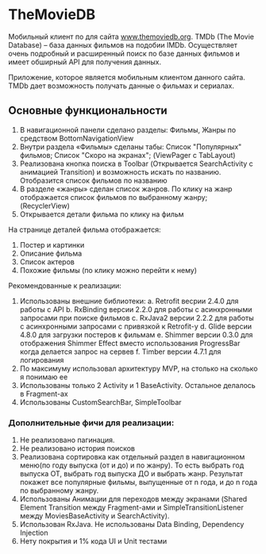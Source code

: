 # TheMovieDB

Мобильный клиент по для сайта www.themoviedb.org. TMDb (The Movie Database) – база данных фильмов на подобии IMDb. 
Осуществляет очень подробный и расширенный поиск по базе данных фильмов и имеет обширный API для получения данных.

Приложение, которое является мобильным клиентом данного сайта. TMDb дает возможность получать данные о фильмах и сериалах. 

## Основные функциональности

1. В навигационной панели сделано разделы: Фильмы, Жанры по средством BottomNavigationView
2. Внутри раздела «Фильмы» сделаны табы: Список "Популярных" фильмов; Список "Скоро на экранах"; (ViewPager с TabLayout)
3. Реализована кнопка поиска в Toolbar (Открывается SearchActivity с анимацией Transition) и возможность искать по названию. Отобразится список фильмов по названию 
4. В разделе «жанры» сделан список жанров. По клику на жанр отображается список фильмов по выбранному жанру; (RecyclerView)
5. Открывается детали фильма по клику на фильм

На странице деталей фильма отображается:
1. Постер и картинки
2. Описание фильма
3. Список актеров
4. Похожие фильмы (по клику можно перейти к нему)

Рекомендованные к реализации:
1. Использованы внешние библиотеки:
  а. Retrofit весрии 2.4.0 для работы с API
  b. RxBinding версии 2.2.0 для работы с асинхронными запросами при поиске фильмов
  c. RxJava2 версии 2.2.2 для работы с асинхронными запросами с привязкой к Retrofit-у
  d. Glide версии 4.8.0 для загрузки постеров к фильмам
  e. Shimmer версии 0.3.0 для отображения Shimmer Effect вместо использования ProgressBar когда делается запрос на сервев
  f. Timber версии 4.7.1 для логирования
2. По максимуму использовал архитектуру MVP, на столько на сколько я понимаю ее 
3. Использованы только 2 Activity и 1 BaseActivity. Остальное делалось в Fragment-ах
4. Использованы CustomSearchBar, SimpleToolbar


### Дополнительные фичи для реализации:
1. Не реализовано пагинация. 
2. Не реализовано история поисков
3. Реализована сортировка как отдельный раздел в навигационном меню(по году выпуска (от и до) и по жанру). 
То есть выбрать год выпуска ОТ, выбрать год выпуска ДО и выбрать жанр. Результат покажет все популярные фильмы, 
выпущенные от n года, и до n года по выбранному жанру.
4. Использованы Анимации для переходов между экранами (Shared Element Transition между Fragment-ами и SimpleTransitionListener между MoviesBaseActivity и SearchActivity).
5. Использован RxJava. Не использованы Data Binding, Dependency Injection
6. Нету покрытия и 1% кода UI и Unit тестами
